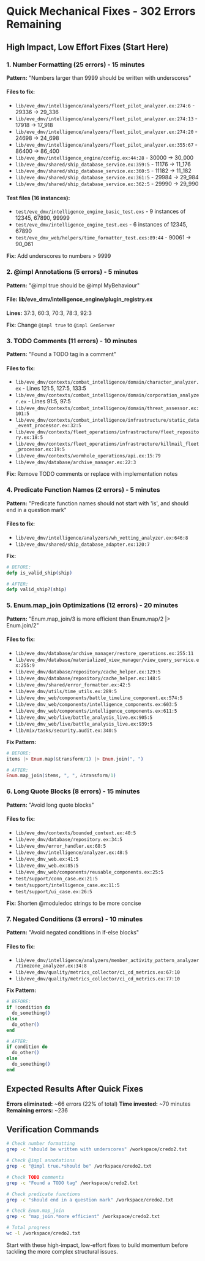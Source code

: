 # Quick Mechanical Fixes - 302 Errors Remaining

## High Impact, Low Effort Fixes (Start Here)

### 1. Number Formatting (25 errors) - 15 minutes
**Pattern:** "Numbers larger than 9999 should be written with underscores"

#### Files to fix:
- `lib/eve_dmv/intelligence/analyzers/fleet_pilot_analyzer.ex:274:6` - 29336 → 29_336
- `lib/eve_dmv/intelligence/analyzers/fleet_pilot_analyzer.ex:274:13` - 17918 → 17_918  
- `lib/eve_dmv/intelligence/analyzers/fleet_pilot_analyzer.ex:274:20` - 24698 → 24_698
- `lib/eve_dmv/intelligence/analyzers/fleet_pilot_analyzer.ex:355:67` - 86400 → 86_400
- `lib/eve_dmv/intelligence_engine/config.ex:44:28` - 30000 → 30_000
- `lib/eve_dmv/shared/ship_database_service.ex:359:5` - 11176 → 11_176
- `lib/eve_dmv/shared/ship_database_service.ex:360:5` - 11182 → 11_182
- `lib/eve_dmv/shared/ship_database_service.ex:361:5` - 29984 → 29_984
- `lib/eve_dmv/shared/ship_database_service.ex:362:5` - 29990 → 29_990

#### Test files (16 instances):
- `test/eve_dmv/intelligence_engine_basic_test.exs` - 9 instances of 12345, 67890, 99999
- `test/eve_dmv/intelligence_engine_test.exs` - 6 instances of 12345, 67890
- `test/eve_dmv_web/helpers/time_formatter_test.exs:89:44` - 90061 → 90_061

**Fix:** Add underscores to numbers > 9999

### 2. @impl Annotations (5 errors) - 5 minutes
**Pattern:** "@impl true should be @impl MyBehaviour"

#### File: lib/eve_dmv/intelligence_engine/plugin_registry.ex
**Lines:** 37:3, 60:3, 70:3, 78:3, 92:3

**Fix:** Change `@impl true` to `@impl GenServer`

### 3. TODO Comments (11 errors) - 10 minutes
**Pattern:** "Found a TODO tag in a comment"

#### Files to fix:
- `lib/eve_dmv/contexts/combat_intelligence/domain/character_analyzer.ex` - Lines 121:5, 127:5, 133:5
- `lib/eve_dmv/contexts/combat_intelligence/domain/corporation_analyzer.ex` - Lines 91:5, 97:5
- `lib/eve_dmv/contexts/combat_intelligence/domain/threat_assessor.ex:101:5`
- `lib/eve_dmv/contexts/combat_intelligence/infrastructure/static_data_event_processor.ex:32:5`
- `lib/eve_dmv/contexts/fleet_operations/infrastructure/fleet_repository.ex:18:5`
- `lib/eve_dmv/contexts/fleet_operations/infrastructure/killmail_fleet_processor.ex:19:5`
- `lib/eve_dmv/contexts/wormhole_operations/api.ex:15:79`
- `lib/eve_dmv/database/archive_manager.ex:22:3`

**Fix:** Remove TODO comments or replace with implementation notes

### 4. Predicate Function Names (2 errors) - 5 minutes
**Pattern:** "Predicate function names should not start with 'is', and should end in a question mark"

#### Files to fix:
- `lib/eve_dmv/intelligence/analyzers/wh_vetting_analyzer.ex:646:8`
- `lib/eve_dmv/shared/ship_database_adapter.ex:120:7`

**Fix:**
```elixir
# BEFORE:
defp is_valid_ship(ship)

# AFTER:
defp valid_ship?(ship)
```

### 5. Enum.map_join Optimizations (12 errors) - 20 minutes
**Pattern:** "Enum.map_join/3 is more efficient than Enum.map/2 |> Enum.join/2"

#### Files to fix:
- `lib/eve_dmv/database/archive_manager/restore_operations.ex:255:11`
- `lib/eve_dmv/database/materialized_view_manager/view_query_service.ex:255:9`
- `lib/eve_dmv/database/repository/cache_helper.ex:129:5`
- `lib/eve_dmv/database/repository/cache_helper.ex:148:5`
- `lib/eve_dmv/shared/error_formatter.ex:42:5`
- `lib/eve_dmv/utils/time_utils.ex:289:5`
- `lib/eve_dmv_web/components/battle_timeline_component.ex:574:5`
- `lib/eve_dmv_web/components/intelligence_components.ex:603:5`
- `lib/eve_dmv_web/components/intelligence_components.ex:611:5`
- `lib/eve_dmv_web/live/battle_analysis_live.ex:905:5`
- `lib/eve_dmv_web/live/battle_analysis_live.ex:939:5`
- `lib/mix/tasks/security.audit.ex:340:5`

**Fix Pattern:**
```elixir
# BEFORE:
items |> Enum.map(&transform/1) |> Enum.join(", ")

# AFTER:
Enum.map_join(items, ", ", &transform/1)
```

### 6. Long Quote Blocks (8 errors) - 15 minutes  
**Pattern:** "Avoid long quote blocks"

#### Files to fix:
- `lib/eve_dmv/contexts/bounded_context.ex:40:5`
- `lib/eve_dmv/database/repository.ex:34:5`
- `lib/eve_dmv/error_handler.ex:68:5`
- `lib/eve_dmv/intelligence/analyzer.ex:48:5`
- `lib/eve_dmv_web.ex:41:5`
- `lib/eve_dmv_web.ex:85:5`
- `lib/eve_dmv_web/components/reusable_components.ex:25:5`
- `test/support/conn_case.ex:21:5`
- `test/support/intelligence_case.ex:11:5`
- `test/support/ui_case.ex:26:5`

**Fix:** Shorten @moduledoc strings to be more concise

### 7. Negated Conditions (3 errors) - 10 minutes
**Pattern:** "Avoid negated conditions in if-else blocks"

#### Files to fix:
- `lib/eve_dmv/intelligence/analyzers/member_activity_pattern_analyzer/timezone_analyzer.ex:34:8`
- `lib/eve_dmv/quality/metrics_collector/ci_cd_metrics.ex:67:10`
- `lib/eve_dmv/quality/metrics_collector/ci_cd_metrics.ex:77:10`

**Fix Pattern:**
```elixir
# BEFORE:
if !condition do
  do_something()
else
  do_other()
end

# AFTER:
if condition do
  do_other()
else
  do_something()
end
```

## Expected Results After Quick Fixes

**Errors eliminated:** ~66 errors (22% of total)
**Time invested:** ~70 minutes
**Remaining errors:** ~236

## Verification Commands

```bash
# Check number formatting
grep -c "should be written with underscores" /workspace/credo2.txt

# Check @impl annotations  
grep -c "@impl true.*should be" /workspace/credo2.txt

# Check TODO comments
grep -c "Found a TODO tag" /workspace/credo2.txt

# Check predicate functions
grep -c "should end in a question mark" /workspace/credo2.txt

# Check Enum.map_join
grep -c "map_join.*more efficient" /workspace/credo2.txt

# Total progress
wc -l /workspace/credo2.txt
```

Start with these high-impact, low-effort fixes to build momentum before tackling the more complex structural issues.